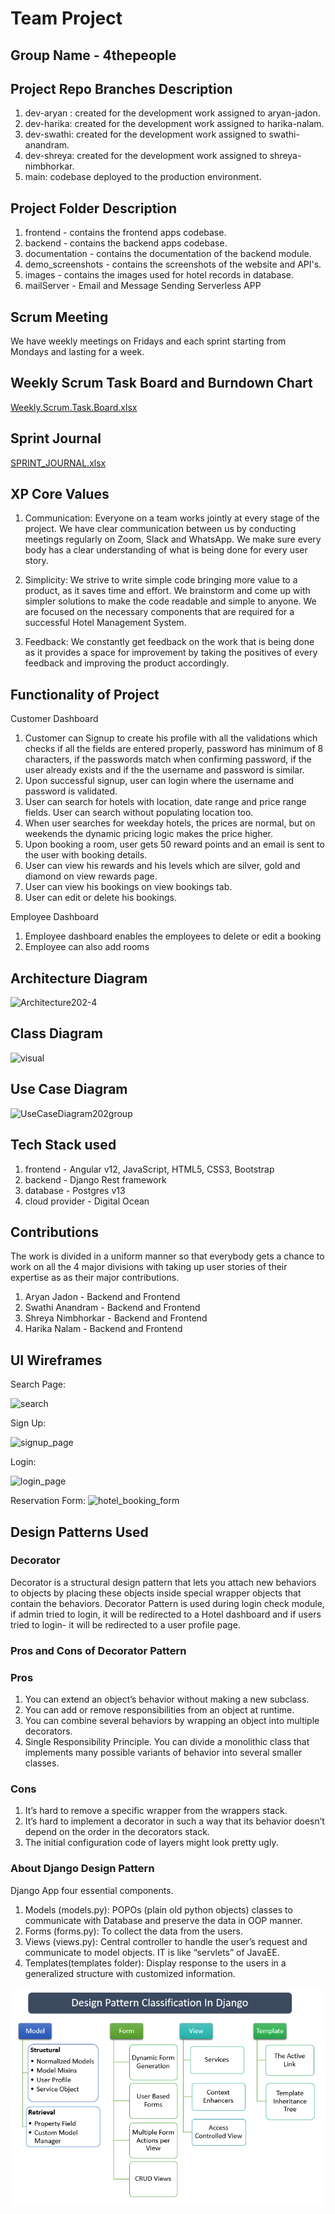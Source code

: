 # Team Project
## Group Name - 4thepeople

## Project Repo Branches Description
1. dev-aryan : created for the development work assigned to aryan-jadon.
2. dev-harika: created for the development work assigned to harika-nalam.
3. dev-swathi: created for the development work assigned to swathi-anandram.
4. dev-shreya: created for the development work assigned to shreya-nimbhorkar.
5. main: codebase deployed to the production environment.


## Project Folder Description
1. frontend - contains the frontend apps codebase. 
2. backend - contains the backend apps codebase.
3. documentation - contains the documentation of the backend module.
4. demo_screenshots - contains the screenshots of the website and API's.
5. images - contains the images used for hotel records in database.
6. mailServer - Email and Message Sending Serverless APP

## Scrum Meeting
We have weekly meetings on Fridays and each sprint starting from  Mondays and lasting for a week.

## Weekly Scrum Task Board and Burndown Chart
[Weekly.Scrum.Task.Board.xlsx](https://github.com/gopinathsjsu/team-project-4thepeople/files/8660142/Weekly.Scrum.Task.Board.xlsx)


## Sprint Journal
[SPRINT_JOURNAL.xlsx](https://github.com/gopinathsjsu/team-project-4thepeople/files/8660236/SPRINT_JOURNAL.xlsx)


## XP Core Values

1) Communication: Everyone on a team works jointly at every stage of the project. We have clear communication between us by conducting meetings regularly on Zoom, Slack and WhatsApp. We make sure every body has a clear understanding of what is being done for every user story.


2) Simplicity: We strive to write simple code bringing more value to a product, as it saves time and effort. We brainstorm and come up with simpler solutions to make the code readable and simple to anyone. We are focused on the necessary components that are required for a successful Hotel Management System. 

3) Feedback: We constantly get feedback on the work that is being done as it provides a space for improvement by taking the positives of every feedback and improving the product accordingly.

## Functionality of Project
Customer Dashboard

1. Customer can Signup to create his profile with all the validations which checks if all the fields are entered properly, password has minimum of 8 characters, if the passwords match when confirming password, if the user already exists and if the the username and password is similar.
2. Upon successful signup, user can login where the username and password is validated.
3. User can search for hotels with location, date range and price range fields. User can search without populating location too.
4. When user searches for weekday hotels, the prices are normal, but on weekends the dynamic pricing logic makes the price higher.
5. Upon booking a room, user gets 50 reward points and an email is sent to the user with booking details.
6. User can view his rewards and his levels which are silver, gold and diamond on view rewards page.
7. User can view his bookings on view bookings tab.
8. User can edit or delete his bookings.

Employee Dashboard

1. Employee dashboard enables the employees to delete or edit a booking
2. Employee can also add rooms


## Architecture Diagram
![Architecture202-4](https://user-images.githubusercontent.com/60109870/167284899-67d00010-65d0-4f39-ad29-ea435cc2ddf3.jpg)

## Class Diagram

![visual](https://user-images.githubusercontent.com/60109870/167354665-541c016e-807a-403f-ad5d-f9f50c2a86a8.png)

## Use Case Diagram

![UseCaseDiagram202group](https://user-images.githubusercontent.com/60109870/167540517-6f6a6b1c-0f7a-47ad-82cf-9a14e8ee2a2d.jpg)


## Tech Stack used

1) frontend - Angular v12, JavaScript, HTML5, CSS3, Bootstrap
2) backend - Django Rest framework
3) database - Postgres v13
4) cloud provider - Digital Ocean

## Contributions

The work is divided in a uniform manner so that everybody gets a chance to work on all the 4 major divisions with taking up user stories of their expertise as as their major contributions.

1) Aryan Jadon - Backend and Frontend
2) Swathi Anandram - Backend and Frontend
3) Shreya Nimbhorkar - Backend and Frontend
4) Harika Nalam - Backend and Frontend


## UI Wireframes

Search Page:

![search](https://user-images.githubusercontent.com/60109870/167287966-9f9e4f0f-8f64-4e26-9de9-406a50eb9bd2.png)



Sign Up:

![signup_page](https://user-images.githubusercontent.com/60109870/167287908-81bde73c-346c-4c31-8b47-c48c25bb3a89.png)


Login:

![login_page](https://user-images.githubusercontent.com/60109870/167287934-e9d1e2d8-2489-40f9-ac23-07507da41621.png)


Reservation Form:
![hotel_booking_form](https://user-images.githubusercontent.com/60109870/167287948-17e8f074-a9fc-408c-a7e9-30fd5e2f3be3.png)

## Design Patterns Used

### Decorator
Decorator is a structural design pattern that lets you attach new behaviors to objects by placing these objects inside special wrapper objects that contain the behaviors.
Decorator Pattern is used during login check module, if admin tried to login, it will be redirected to a Hotel dashboard and if users tried to login- it will be redirected to a user profile page. 

### Pros and Cons of Decorator Pattern

### Pros 
1. You can extend an object’s behavior without making a new subclass.
2. You can add or remove responsibilities from an object at runtime.
3. You can combine several behaviors by wrapping an object into multiple decorators.
4. Single Responsibility Principle. You can divide a monolithic class that implements many possible variants of behavior into several smaller classes.

### Cons
1. It’s hard to remove a specific wrapper from the wrappers stack.
2. It’s hard to implement a decorator in such a way that its behavior doesn’t depend on the order in the decorators stack.
3. The initial configuration code of layers might look pretty ugly.

### About Django Design  Pattern
Django App four essential components.

1. Models (models.py): POPOs (plain old python objects) classes to communicate with Database and preserve the data in OOP manner.
2. Forms (forms.py): To collect the data from the users.
3. Views (views.py): Central controller to handle the user’s request and communicate to model objects. IT is like “servlets” of JavaEE.
4. Templates(templates folder): Display response to the users in a generalized structure with customized information.

![Django Patterns](https://raw.githubusercontent.com/gopinathsjsu/team-project-4thepeople/main/images/Django_Design_Pattern.png)

